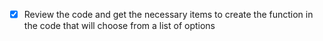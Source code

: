 - [x] Review the code and get the necessary items to create the function in the code that will choose from a list of options 
